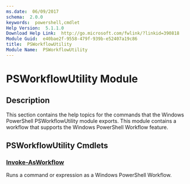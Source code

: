 ```yaml
---
ms.date:  06/09/2017
schema:  2.0.0
keywords:  powershell,cmdlet
Help Version:  5.1.1.0
Download Help Link:  http://go.microsoft.com/fwlink/?linkid=390818
Module Guid:  e40bae2f-9558-479f-939b-e52407a19c86
title:  PSWorkflowUtility
Module Name:  PSWorkflowUtility
---
```


# PSWorkflowUtility Module
## Description
This section contains the help topics for the commands that the Windows PowerShell PSWorkflowUtility module exports. This module contains a workflow that supports the Windows PowerShell Workflow feature.

## PSWorkflowUtility Cmdlets
### [Invoke-AsWorkflow](Invoke-AsWorkflow.md)
Runs a command or expression as a Windows PowerShell Workflow.